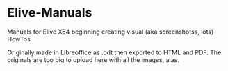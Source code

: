 # Elive-Manuals
Manuals for Elive X64 beginning creating visual (aka screenshotss, lots) HowTos.


Originally made in Libreoffice as .odt then exported to HTML and PDF.
The originals are too big to upload here with all the images, alas.
